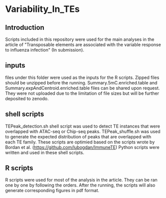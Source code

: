 # Variability_In_TEs

## Introduction
Scripts included in this repository were used for the main analyses in the article of "Transposable elements are associated with the variable response to influenza infection" (In submission).

## inputs
files under this folder were used as the inputs for the R scripts. Zipped files should be unzipped before the running. Summary.5mC.enriched.table and Summary.expAndCentroid.enriched.table files can be shared upon request. They were not uploaded due to the limitation of file sizes but will be further deposited to zenodo.

## shell scripts
TEPeak_detection.sh shell script was used to detect TE instances that were overlapped with ATAC-seq or Chip-seq peaks. 
TEPeak_shuffle.sh was used to generate the expected distribution of peaks that are overlapped with each TE family.
These scripts are optimied based on the scripts wrote by Bordan et al. (https://github.com/lubogdan/ImmuneTE) Python scripts were written and used in these shell scripts. 

## R scripts
R scripts were used for most of the analysis in the article. They can be ran one by one by following the orders. After the running, the scripts will also generate corresponding figures in pdf format.


